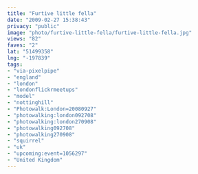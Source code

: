 ```yaml
---
title: "Furtive little fella"
date: "2009-02-27 15:38:43"
privacy: "public"
image: "photo/furtive-little-fella/furtive-little-fella.jpg"
views: "82"
faves: "2"
lat: "51499358"
lng: "-197839"
tags:
- "via-pixelpipe"
- "england"
- "london"
- "londonflickrmeetups"
- "model"
- "nottinghill"
- "Photowalk:London=20080927"
- "photowalking:london092708"
- "photowalking:london270908"
- "photowalking092708"
- "photowalking270908"
- "squirrel"
- "uk"
- "upcoming:event=1056297"
- "United Kingdom"
---
```

<a href="/photos/2009/02/27/furtive-little-fella"></a>

